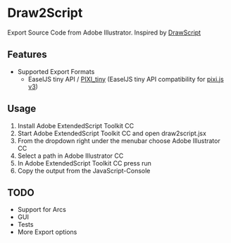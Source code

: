 # Draw2Script
Export Source Code from Adobe Illustrator.  Inspired by [DrawScript](http://drawscri.pt/)

## Features

 * Supported Export Formats
   * EaselJS tiny API /  [PIXI_tiny](https://github.com/GreyRook/PIXI_tiny) (EaselJS tiny API compatibility for [pixi.js v3](http://www.pixijs.com/))

## Usage
 1. Install Adobe ExtendedScript Toolkit CC
 2. Start Adobe ExtendedScript Toolkit CC and open draw2script.jsx
 3. From the dropdown right under the menubar choose Adobe Illustrator CC 
 5. Select a path in Adobe Illustrator CC
 6. In Adobe ExtendedScript Toolkit CC press run
 7. Copy the output from the JavaScript-Console
  
## TODO

 * Support for Arcs
 * GUI
 * Tests
 * More Export options
